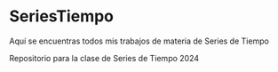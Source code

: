 # SeriesTiempo
Aquí se encuentras todos mis trabajos de materia de Series de Tiempo

Repositorio para la clase de Series de Tiempo 2024
